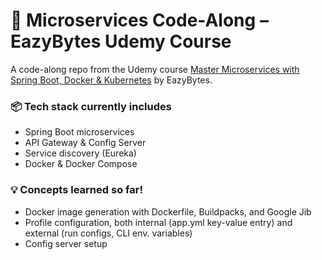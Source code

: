 # 🧩 Microservices Code-Along – EazyBytes Udemy Course

A code-along repo from the Udemy course [Master Microservices with Spring Boot, Docker & Kubernetes](https://www.udemy.com/course/master-microservices-with-spring-docker-kubernetes/) by EazyBytes.

### 📦 Tech stack currently includes
- Spring Boot microservices
- API Gateway & Config Server
- Service discovery (Eureka)
- Docker & Docker Compose

### 💡 Concepts learned so far!
- Docker image generation with Dockerfile, Buildpacks, and Google Jib
- Profile configuration, both internal (app.yml key-value entry) and external (run configs, CLI env. variables)
- Config server setup
